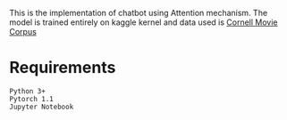 This is the implementation of chatbot using Attention mechanism. The model is trained entirely on kaggle kernel and data used is [Cornell Movie Corpus](https://www.kaggle.com/rajathmc/cornell-moviedialog-corpus)

# Requirements
```
Python 3+
Pytorch 1.1
Jupyter Notebook
```
